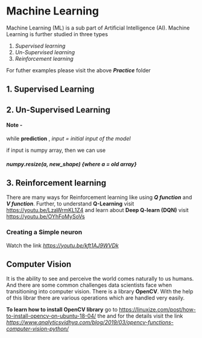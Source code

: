 # **Machine Learning** #

 Machine Learning (ML) is a sub part of Artificial Intelligence (AI). Machine Learning is further studied in three types

1.  _Supervised learning_
2.  _Un-Supervised learning_
3.  _Reinforcement learning_

For futher examples please visit the above **_Practice_** folder

## 1.     **Supervised Learning**

## 2.     **Un-Supervised Learning**

#### **Note -**
while **prediction** , _input = initial input of the model_

if input is numpy array, then we can use
##### numpy.resize(a, new_shape) {_where a = old array_}

## 3.     **Reinforcement learning** ##

  There are many ways for Reinforcement learning like using **_Q function_**  and **_V function_**. Further, to understand **Q-Learning** visit https://youtu.be/LzaWrmKL1Z4 and learn about **Deep Q-learn (DQN)** visit https://youtu.be/OYhFoMySoVs

  ### Creating a Simple neuron ###

  Watch the link _https://youtu.be/kft1AJ9WVDk_

  ## **Computer Vision** ##
  It is the ability to see and perceive the world comes naturally to us humans. And there are some common challenges data scientists face when transitioning into computer vision. There is a library **OpenCV**. With the help of this librar there are various operations which are handled very easily.

  **To learn how to install OpenCV library** go to https://linuxize.com/post/how-to-install-opencv-on-ubuntu-18-04/ the and for the details visit the link _https://www.analyticsvidhya.com/blog/2019/03/opencv-functions-computer-vision-python/_
